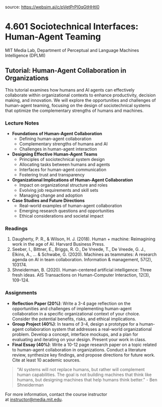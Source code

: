 source: https://websim.ai/c/pVetPrPl0qGtHHtI0

# 4.601 Sociotechnical Interfaces: Human-Agent Teaming

MIT Media Lab, Department of Perceptual and Language Machines Intelligence (DPLMI)

## Tutorial: Human-Agent Collaboration in Organizations

This tutorial examines how humans and AI agents can effectively collaborate within organizational contexts to enhance productivity, decision making, and innovation. We will explore the opportunities and challenges of human-agent teaming, focusing on the design of sociotechnical systems that optimize the complementary strengths of humans and machines.

### Lecture Notes

- **Foundations of Human-Agent Collaboration**
    - Defining human-agent collaboration
    - Complementary strengths of humans and AI
    - Challenges in human-agent interaction
- **Designing Effective Human-Agent Teams**
    - Principles of sociotechnical system design
    - Allocating tasks between humans and agents
    - Interfaces for human-agent communication
    - Fostering trust and transparency
- **Organizational Implications of Human-Agent Collaboration**
    - Impact on organizational structure and roles
    - Evolving job requirements and skill sets
    - Managing change and adoption
- **Case Studies and Future Directions**
    - Real-world examples of human-agent collaboration
    - Emerging research questions and opportunities
    - Ethical considerations and societal impact

### Readings

1. Daugherty, P. R., & Wilson, H. J. (2018). Human + machine: Reimagining work in the age of AI. Harvard Business Press.
2. Seeber, I., Bittner, E., Briggs, R. O., De Vreede, T., De Vreede, G. J., Elkins, A., ... & Schwabe, G. (2020). Machines as teammates: A research agenda on AI in team collaboration. Information & management, 57(2), 103174.
3. Shneiderman, B. (2020). Human-centered artificial intelligence: Three fresh ideas. AIS Transactions on Human-Computer Interaction, 12(3), 109-124.

### Assignments

- **Reflection Paper (20%)**: Write a 3-4 page reflection on the opportunities and challenges of implementing human-agent collaboration in a specific organizational context of your choice. Consider the potential benefits, risks, and ethical implications.
- **Group Project (40%)**: In teams of 3-4, design a prototype for a human-agent collaboration system that addresses a real-world organizational problem. Develop a concept, interface mockups, and a plan for evaluating and iterating on your design. Present your work in class.
- **Final Essay (40%)**: Write a 10-12 page research paper on a topic related to human-agent collaboration in organizations. Conduct a literature review, synthesize key findings, and propose directions for future work. Cite at least 10 academic sources.

> "AI systems will not replace humans, but rather will complement human capabilities. The goal is not building machines that think like humans, but designing machines that help humans think better." - Ben Shneiderman

For more information, contact the course instructor at [instructor@media.mit.edu](mailto:instructor@media.mit.edu).